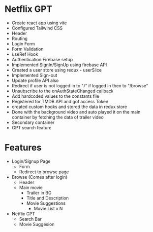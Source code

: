 # Netflix GPT
- Create react app using vite
- Configured Tailwind CSS
- Header
- Routing
- Login Form
- Form Validation
- useRef Hook
- Authentication Firebase setup
- Implemented SignIn/SignUp using firebase API
- Created a user store using redux - userSlice
- Implemented Sign-out
- Update profile API also
- Redirect if user is not logged in to "/" if    logged in then to "/browse" 
- Unsubscribe to the onAuthStateChanged callback
- Add hardcoded values to the constants file
- Registered for TMDB API and got access Token
- created custom hooks and stored the data in redux store
- Done with the background video and auto played it on the main container by fetching the data of trailer video
- Secondary container
- GPT search feature

# Features
- Login/Signup Page
    - Form
    - Redirect to browse page
- Browse (Comes after login)
    - Header
    - Main movie
        - Trailer in BG
        - Title and Description
        - Movie Suggestions
            - Movie List x N
- Netflix GPT
    - Search Bar
    - Movie Suggesion